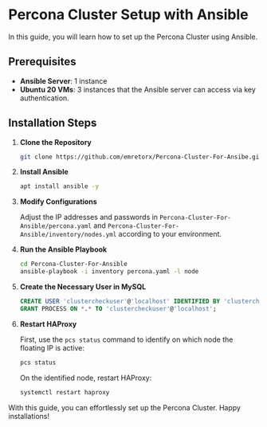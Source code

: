 # Percona Cluster Setup with Ansible

In this guide, you will learn how to set up the Percona Cluster using Ansible.

## Prerequisites

- **Ansible Server**: 1 instance
- **Ubuntu 20 VMs**: 3 instances that the Ansible server can access via key authentication.

## Installation Steps

1. **Clone the Repository**
   
   ```bash
   git clone https://github.com/emretorx/Percona-Cluster-For-Ansibe.git
   ```

2. **Install Ansible**

   ```bash
   apt install ansible -y
   ```

3. **Modify Configurations**

   Adjust the IP addresses and passwords in `Percona-Cluster-For-Ansible/percona.yaml` and `Percona-Cluster-For-Ansible/inventory/nodes.yml` according to your environment.

4. **Run the Ansible Playbook**

   ```bash
   cd Percona-Cluster-For-Ansible
   ansible-playbook -i inventory percona.yaml -l node
   ```

5. **Create the Necessary User in MySQL**

   ```sql
   CREATE USER 'clustercheckuser'@'localhost' IDENTIFIED BY 'clustercheckpassword!';
   GRANT PROCESS ON *.* TO 'clustercheckuser'@'localhost';
   ```

6. **Restart HAProxy**

   First, use the `pcs status` command to identify on which node the floating IP is active:

   ```bash
   pcs status
   ```

   On the identified node, restart HAProxy:

   ```bash
   systemctl restart haproxy
   ```

With this guide, you can effortlessly set up the Percona Cluster. Happy installations!
